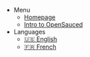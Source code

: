 - Menu
  - [Homepage](../README.md)
  - [Intro to OpenSauced](/intro-to-oss/README.md)
  <!-- - [⭐ Star The Repo](https://github.com/open-sauced/intro) -->
- Languages
  - [:us: English](/intro-to-oss/)
  - [:fr: French](/intro-to-oss/translations/fr/)
